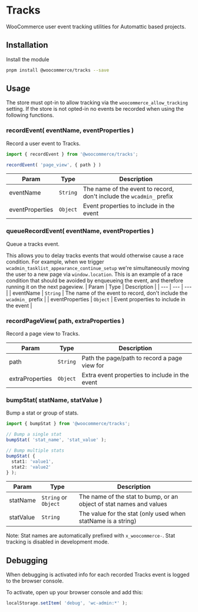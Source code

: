 # Tracks

WooCommerce user event tracking utilities for Automattic based projects.

## Installation

Install the module

```bash
pnpm install @woocommerce/tracks --save
```

## Usage

The store must opt-in to allow tracking via the `woocommerce_allow_tracking` setting. 
If the store is not opted-in no events be recorded when using the following functions.

### recordEvent( eventName, eventProperties )

Record a user event to Tracks.

```jsx
import { recordEvent } from '@woocommerce/tracks';

recordEvent( 'page_view', { path } )
```

| Param | Type | Description |
| --- | --- | --- |
| eventName | `String` | The name of the event to record, don't include the `wcadmin_` prefix |
| eventProperties | `Object` | Event properties to include in the event |

### queueRecordEvent( eventName, eventProperties )

Queue a tracks event.

This allows you to delay tracks events that would otherwise cause a race condition.
For example, when we trigger `wcadmin_tasklist_appearance_continue_setup` we're simultaneously moving the user to a new page via
`window.location`. This is an example of a race condition that should be avoided by enqueueing the event,
and therefore running it on the next pageview.
| Param | Type | Description |
| --- | --- | --- |
| eventName | `String` | The name of the event to record, don't include the `wcadmin_` prefix |
| eventProperties | `Object` | Event properties to include in the event |

### recordPageView( path, extraProperties )

Record a page view to Tracks.

| Param | Type | Description |
| --- | --- | --- |
| path | `String` | Path the page/path to record a page view for |
| extraProperties | `Object` | Extra event properties to include in the event |

### bumpStat( statName, statValue )

Bump a stat or group of stats.

```typescript
import { bumpStat } from '@woocommerce/tracks';

// Bump a single stat
bumpStat( 'stat_name', 'stat_value' );

// Bump multiple stats
bumpStat( {
  stat1: 'value1',
  stat2: 'value2'
} );
```

| Param | Type | Description |
| --- | --- | --- |
| statName | `String` or `Object` | The name of the stat to bump, or an object of stat names and values |
| statValue | `String` | The value for the stat (only used when statName is a string) |

Note: Stat names are automatically prefixed with `x_woocommerce-`. Stat tracking is disabled in development mode.

## Debugging

When debugging is activated info for each recorded Tracks event is logged to the browser console.

To activate, open up your browser console and add this:

```js
localStorage.setItem( 'debug', 'wc-admin:*' );
```
